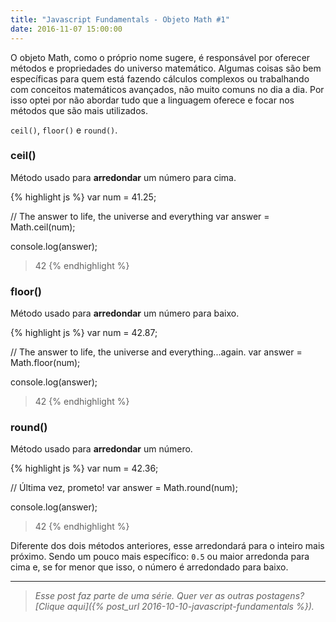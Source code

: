 ```yaml
---
title: "Javascript Fundamentals - Objeto Math #1"
date: 2016-11-07 15:00:00
---
```


O objeto Math, como o próprio nome sugere, é responsável por oferecer métodos e propriedades do universo matemático. Algumas coisas são bem específicas para quem está fazendo cálculos complexos ou trabalhando com conceitos matemáticos avançados, não muito comuns no dia a dia. Por isso optei por não abordar tudo que a linguagem oferece e focar nos métodos que são mais utilizados.

`ceil()`, `floor()` e `round()`.

### ceil()

Método usado para **arredondar** um número para cima.

{% highlight js %}
var num = 41.25;

// The answer to life, the universe and everything
var answer = Math.ceil(num);

console.log(answer);
> 42
{% endhighlight %}

### floor()

Método usado para **arredondar** um número para baixo.

{% highlight js %}
var num = 42.87;

// The answer to life, the universe and everything...again.
var answer = Math.floor(num);

console.log(answer);
> 42
{% endhighlight %}

### round()

Método usado para **arredondar** um número.

{% highlight js %}
var num = 42.36;

// Última vez, prometo!
var answer = Math.round(num);

console.log(answer);
> 42
{% endhighlight %}

Diferente dos dois métodos anteriores, esse arredondará para o inteiro mais próximo. Sendo um pouco mais específico: `0.5` ou maior arredonda para cima e, se for menor que isso, o número é arredondado para baixo.

---

> _Esse post faz parte de uma série. Quer ver as outras postagens? [Clique aqui]({% post_url 2016-10-10-javascript-fundamentals %})._